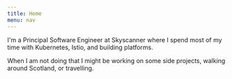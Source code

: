 ```yaml
---
title: Home
menu: nav
---
```

I'm a Principal Software Engineer at Skyscanner where I spend most of my time
with Kubernetes, Istio, and building platforms.

When I am not doing that I might be working on some side projects, walking
around Scotland, or travelling.
